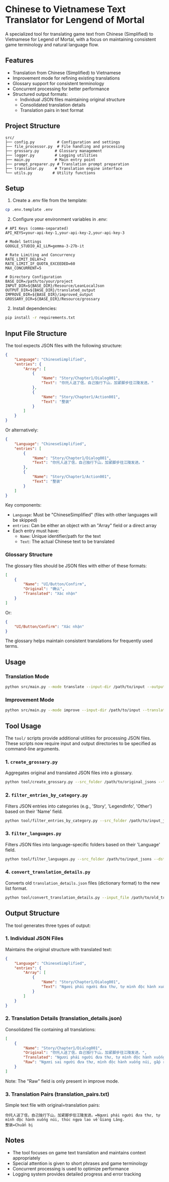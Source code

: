 # Chinese to Vietnamese Text Translator for Lengend of Mortal

A specialized tool for translating game text from Chinese (Simplified) to Vietnamese for Legend of Mortal, with a focus on maintaining consistent game terminology and natural language flow.

## Features

- Translation from Chinese (Simplified) to Vietnamese
- Improvement mode for refining existing translations
- Glossary support for consistent terminology
- Concurrent processing for better performance
- Structured output formats:
  - Individual JSON files maintaining original structure
  - Consolidated translation details
  - Translation pairs in text format

## Project Structure

```
src/
├── config.py          # Configuration and settings
├── file_processor.py  # File handling and processing
├── grossary.py       # Glossary management
├── logger.py         # Logging utilities
├── main.py           # Main entry point
├── prompt_preparer.py # Translation prompt preparation
├── translator.py     # Translation engine interface
└── utils.py         # Utility functions
```

## Setup

1. Create a .env file from the template:
```bash
cp .env.template .env
```

2. Configure your environment variables in .env:
```env
# API Keys (comma-separated)
API_KEYS=your-api-key-1,your-api-key-2,your-api-key-3

# Model Settings
GOOGLE_STUDIO_AI_LLM=gemma-3-27b-it

# Rate Limiting and Concurrency
RATE_LIMIT_DELAY=2
RATE_LIMIT_IF_QUOTA_EXCEEDED=60
MAX_CONCURRENT=5

# Directory Configuration
BASE_DIR=/path/to/your/project
INPUT_DIR=${BASE_DIR}/Resource/LeanLocalJson
OUTPUT_DIR=${BASE_DIR}/translated_output
IMPROVE_DIR=${BASE_DIR}/improved_output
GROSSARY_DIR=${BASE_DIR}/Resource/grossary
```

2. Install dependencies:
```bash
pip install -r requirements.txt
```

## Input File Structure

The tool expects JSON files with the following structure:

```json
{
    "Language": "ChineseSimplified",
    "entries": {
        "Array": [
            {
                "Name": "Story/Chapter1/Dialog001",
                "Text": "你托人送了信，自己独行下山，加紧脚步往江陵发进。"
            },
            {
                "Name": "Story/Chapter1/Action001",
                "Text": "整装"
            }
        ]
    }
}
```

Or alternatively:

```json
{
    "Language": "ChineseSimplified",
    "entries": [
        {
            "Name": "Story/Chapter1/Dialog001",
            "Text": "你托人送了信，自己独行下山，加紧脚步往江陵发进。"
        },
        {
            "Name": "Story/Chapter1/Action001",
            "Text": "整装"
        }
    ]
}
```

Key components:
- `Language`: Must be "ChineseSimplified" (files with other languages will be skipped)
- `entries`: Can be either an object with an "Array" field or a direct array
- Each entry must have:
  - `Name`: Unique identifier/path for the text
  - `Text`: The actual Chinese text to be translated

### Glossary Structure

The glossary files should be JSON files with either of these formats:

```json
[
    {
        "Name": "UI/Button/Confirm",
        "Original": "确认",
        "Translated": "Xác nhận"
    }
]
```

Or:

```json
{
    "UI/Button/Confirm": "Xác nhận"
}
```

The glossary helps maintain consistent translations for frequently used terms.

## Usage

### Translation Mode
```bash
python src/main.py --mode translate --input-dir /path/to/input --output-dir /path/to/output
```

### Improvement Mode
```bash
python src/main.py --mode improve --input-dir /path/to/input --translated-dir /path/to/raw --output-dir /path/to/output
```

## Tool Usage

The `tool/` scripts provide additional utilities for processing JSON files. These scripts now require input and output directories to be specified as command-line arguments.

### 1. `create_grossary.py`

Aggregates original and translated JSON files into a glossary.

```bash
python tool/create_grossary.py --src_folder /path/to/original_jsons --tgt_folder /path/to/translated_jsons --output_json /path/to/output_glossary.json --output_txt /path/to/output_glossary.txt
```

### 2. `filter_entries_by_category.py`

Filters JSON entries into categories (e.g., 'Story', 'LegendInfo', 'Other') based on their 'Name' field.

```bash
python tool/filter_entries_by_category.py --src_folder /path/to/input_jsons --dst_base_folder /path/to/output_categorized_jsons
```

### 3. `filter_languages.py`

Filters JSON files into language-specific folders based on their 'Language' field.

```bash
python tool/filter_languages.py --src_folder /path/to/input_jsons --dst_base_folder /path/to/output_language_filtered_jsons
```

### 4. `convert_translation_details.py`

Converts old `translation_details.json` files (dictionary format) to the new list format.

```bash
python tool/convert_translation_details.py --input_file /path/to/old_translation_details.json --output_file /path/to/new_translation_details.json
```

## Output Structure

The tool generates three types of output:

### 1. Individual JSON Files
Maintains the original structure with translated text:
```json
{
    "Language": "ChineseSimplified",
    "entries": {
        "Array": [
            {
                "Name": "Story/Chapter1/Dialog001",
                "Text": "Ngươi phái người đưa thư, tự mình độc hành xuống núi, thúc ngựa lao về Giang Lăng."
            }
        ]
    }
}
```

### 2. Translation Details (translation_details.json)
Consolidated file containing all translations:
```json
[
    {
        "Name": "Story/Chapter1/Dialog001",
        "Original": "你托人送了信，自己独行下山，加紧脚步往江陵发进。",
        "Translated": "Ngươi phái người đưa thư, tự mình độc hành xuống núi, thúc ngựa lao về Giang Lăng.",
        "Raw": "Ngươi sai người đưa thư, mình độc hành xuống núi, gấp rút bước chân hướng Giang Lăng phát tiến."
    }
]
```
Note: The "Raw" field is only present in improve mode.

### 3. Translation Pairs (translation_pairs.txt)
Simple text file with original=translation pairs:
```text
你托人送了信，自己独行下山，加紧脚步往江陵发进。=Ngươi phái người đưa thư, tự mình độc hành xuống núi, thúc ngựa lao về Giang Lăng.
整装=Chuẩn bị
```

## Notes

- The tool focuses on game text translation and maintains context appropriately
- Special attention is given to short phrases and game terminology
- Concurrent processing is used to optimize performance
- Logging system provides detailed progress and error tracking
